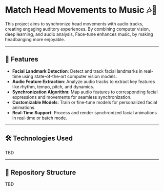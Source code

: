 # Match Head Movements to Music 🎶🤖

This project aims to synchronize head movements with audio tracks, creating engaging auditory experiences. By combining computer vision, deep learning, and audio analysis, Face-tune enhances music, by making headbanging more enjoyable.

---

## 🚀 Features

- **Facial Landmark Detection**: Detect and track facial landmarks in real-time using state-of-the-art computer vision models.
- **Audio Feature Extraction**: Analyze audio tracks to extract key features like rhythm, tempo, pitch, and dynamics.
- **Synchronization Algorithm**: Map audio features to corresponding facial expressions and movements for seamless synchronization.
- **Customizable Models**: Train or fine-tune models for personalized facial animations.
- **Real-Time Support**: Process and render synchronized facial animations in real-time or batch mode.

---

## 🛠️ Technologies Used

TBD

---

## 📂 Repository Structure

TBD